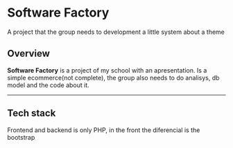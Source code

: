 # Software Factory

A project that the group needs to development a little system about a theme

## Overview

**Software Factory** is a project of my school with an apresentation. 
Is a simple ecommerce(not complete), the group also needs to do
analisys, db model and the code about it.

---

## Tech stack 

Frontend and backend is only PHP, in the front the diferencial is the bootstrap

